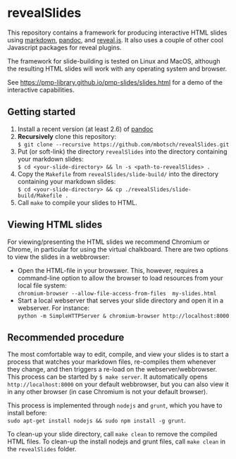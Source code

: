# revealSlides

This repository contains a framework for producing interactive HTML slides 
using [markdown](https://daringfireball.net/projects/markdown/syntax), 
[pandoc](https://pandoc.org/), and [reveal.js](https://pandoc.org/). It also uses a couple
of other cool Javascript packages for reveal plugins.

The framework for slide-building is tested on Linux and MacOS, although the resulting HTML slides
will work with any operating system and browser.

See <https://pmp-library.github.io/pmp-slides/slides.html> for a demo of the interactive capabilities.


## Getting started

1. Install a recent version (at least 2.6) of [pandoc](https://pandoc.org/)
2. **Recursively** clone this repository:\
   `$ git clone --recursive https://github.com/mbotsch/revealSlides.git`
3. Put (or soft-link) the directory `revealSlides` into the directory containing your markdown slides:\
   `$ cd <your-slide-directory> && ln -s <path-to-revealSlides> .`
4. Copy the `Makefile` from `revealSlides/slide-build/` into the directory containing your markdown slides:\
   `$ cd <your-slide-directory> && cp ./revealSlides/slide-build/Makefile .`
5. Call `make` to compile your slides to HTML.


## Viewing HTML slides

For viewing/presenting the HTML slides we recommend Chromium or Chrome, in particular for using the
virtual chalkboard. There are two options to view the slides in a webbrowser:
- Open the HTML-file in your browswer. This, however, requires a command-line option to allow
  the browser to load resources from your local file system:\
  `chromium-browser --allow-file-access-from-files  my-slides.html`
- Start a local webserver that serves your slide directory and open it in a webserver. For instance:\
  `python -m SimpleHTTPServer & chromium-browser http://localhost:8000`


## Recommended procedure

The most comfortable way to edit, compile, and view your slides is to start a
process that watches your markdown files, re-compiles them whenever they
change, and then triggers a re-load on the webserver/webbrowser. This process
can be started by `$ make server`. It automatically opens
`http://localhost:8000` on your default webbrowser, but you can also view it in
any other browser (in case Chromium is not your default browser).

This process is implemented through `nodejs` and `grunt`, which you have to install before:\
`sudo apt-get install nodejs && sudo npm install -g grunt`.

To clean-up your slide directory, call `make clean` to remove the compiled HTML
files. To clean-up the install nodejs and grunt files, call `make clean` in the
`revealSlides` folder.

